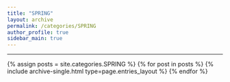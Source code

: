 ```yaml
---
title: "SPRING"
layout: archive
permalink: /categories/SPRING
author_profile: true
sidebar_main: true
---
```


<!-- 공백이 포함되어 있는 카테고리 이름의 경우 site.categories['a b c'] 이런식으로! -->

***

{% assign posts = site.categories.SPRING %}
{% for post in posts %} {% include archive-single.html type=page.entries_layout %} {% endfor %} 